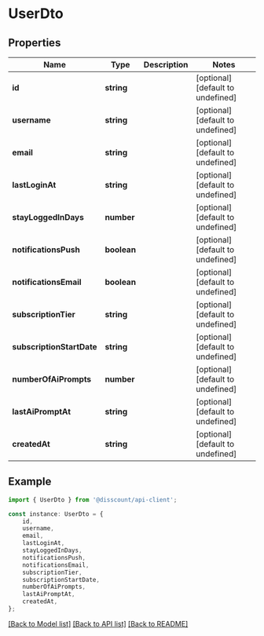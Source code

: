 # UserDto


## Properties

Name | Type | Description | Notes
------------ | ------------- | ------------- | -------------
**id** | **string** |  | [optional] [default to undefined]
**username** | **string** |  | [optional] [default to undefined]
**email** | **string** |  | [optional] [default to undefined]
**lastLoginAt** | **string** |  | [optional] [default to undefined]
**stayLoggedInDays** | **number** |  | [optional] [default to undefined]
**notificationsPush** | **boolean** |  | [optional] [default to undefined]
**notificationsEmail** | **boolean** |  | [optional] [default to undefined]
**subscriptionTier** | **string** |  | [optional] [default to undefined]
**subscriptionStartDate** | **string** |  | [optional] [default to undefined]
**numberOfAiPrompts** | **number** |  | [optional] [default to undefined]
**lastAiPromptAt** | **string** |  | [optional] [default to undefined]
**createdAt** | **string** |  | [optional] [default to undefined]

## Example

```typescript
import { UserDto } from '@disscount/api-client';

const instance: UserDto = {
    id,
    username,
    email,
    lastLoginAt,
    stayLoggedInDays,
    notificationsPush,
    notificationsEmail,
    subscriptionTier,
    subscriptionStartDate,
    numberOfAiPrompts,
    lastAiPromptAt,
    createdAt,
};
```

[[Back to Model list]](../README.md#documentation-for-models) [[Back to API list]](../README.md#documentation-for-api-endpoints) [[Back to README]](../README.md)
